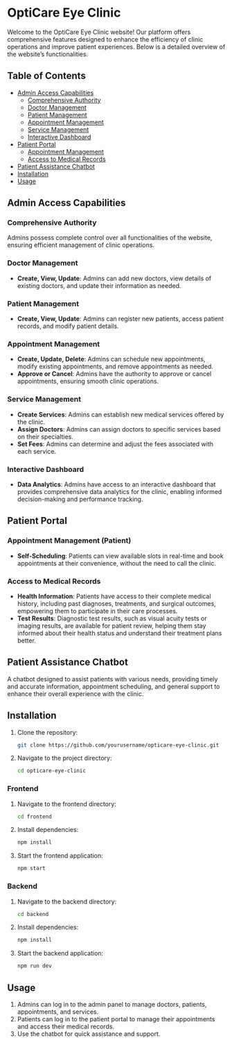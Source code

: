 # OptiCare Eye Clinic

Welcome to the OptiCare Eye Clinic website! Our platform offers comprehensive features designed to enhance the efficiency of clinic operations and improve patient experiences. Below is a detailed overview of the website’s functionalities.

## Table of Contents

- [Admin Access Capabilities](#admin-access-capabilities)
  - [Comprehensive Authority](#comprehensive-authority)
  - [Doctor Management](#doctor-management)
  - [Patient Management](#patient-management)
  - [Appointment Management](#appointment-management)
  - [Service Management](#service-management)
  - [Interactive Dashboard](#interactive-dashboard)
- [Patient Portal](#patient-portal)
  - [Appointment Management](#appointment-management-patient)
  - [Access to Medical Records](#access-to-medical-records)
- [Patient Assistance Chatbot](#patient-assistance-chatbot)
- [Installation](#installation)
- [Usage](#usage)

## Admin Access Capabilities

### Comprehensive Authority

Admins possess complete control over all functionalities of the website, ensuring efficient management of clinic operations.

### Doctor Management

- **Create, View, Update**: Admins can add new doctors, view details of existing doctors, and update their information as needed.

### Patient Management

- **Create, View, Update**: Admins can register new patients, access patient records, and modify patient details.

### Appointment Management

- **Create, Update, Delete**: Admins can schedule new appointments, modify existing appointments, and remove appointments as needed.
- **Approve or Cancel**: Admins have the authority to approve or cancel appointments, ensuring smooth clinic operations.

### Service Management

- **Create Services**: Admins can establish new medical services offered by the clinic.
- **Assign Doctors**: Admins can assign doctors to specific services based on their specialties.
- **Set Fees**: Admins can determine and adjust the fees associated with each service.

### Interactive Dashboard

- **Data Analytics**: Admins have access to an interactive dashboard that provides comprehensive data analytics for the clinic, enabling informed decision-making and performance tracking.

## Patient Portal

### Appointment Management (Patient)

- **Self-Scheduling**: Patients can view available slots in real-time and book appointments at their convenience, without the need to call the clinic.

### Access to Medical Records

- **Health Information**: Patients have access to their complete medical history, including past diagnoses, treatments, and surgical outcomes, empowering them to participate in their care processes.
- **Test Results**: Diagnostic test results, such as visual acuity tests or imaging results, are available for patient review, helping them stay informed about their health status and understand their treatment plans better.

## Patient Assistance Chatbot

A chatbot designed to assist patients with various needs, providing timely and accurate information, appointment scheduling, and general support to enhance their overall experience with the clinic.

## Installation

1. Clone the repository:
   ```bash
   git clone https://github.com/yourusername/opticare-eye-clinic.git
   ```
2. Navigate to the project directory:
   ```bash
   cd opticare-eye-clinic
   ```
### Frontend

1. Navigate to the frontend directory:
   ```bash
   cd frontend
   ```
2. Install dependencies:
   ```bash
   npm install
   ```
3. Start the frontend application:
   ```bash
   npm start
   ```

### Backend

1. Navigate to the backend directory:
   ```bash
   cd backend
   ```
2. Install dependencies:
   ```bash
   npm install
   ```
3. Start the backend application:
   ```bash
   npm run dev
   ```

## Usage

1. Admins can log in to the admin panel to manage doctors, patients, appointments, and services.
2. Patients can log in to the patient portal to manage their appointments and access their medical records.
3. Use the chatbot for quick assistance and support.
